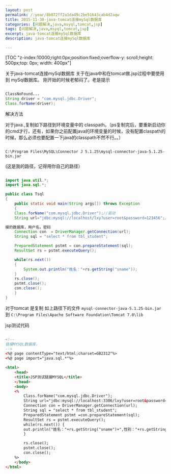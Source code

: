 ```yaml
---
layout: post
permalink: /:year/8b072ff2a1da49c2be51643cab4d2aqw
title: 2015-11-30-java-tomcat连接mySql数据库
categories: [问题解决,java,msyql,tomcat,jsp]
tags: [问题解决,java,msyql,tomcat,jsp]
excerpt: java-tomcat连接mySql数据库
description: java-tomcat连接mySql数据库

---
```



[TOC "z-index:10000;right:0px;position:fixed;overflow-y: scroll;height: 500px;top: 0px; width: 400px"]


关于java-tomcat连接mySql数据库
关于在java中和在tomcat做.jsp过程中要使用到 mySql数据库。
刚开始的时候老郁闷了。老是提示

```java

ClassNoFound...
String driver = "com.mysql.jdbc.Driver";
Class.forName(driver);   

```

解决方法

对于java.,复制如下路径到环境变量中的  classpath。（ps复制完后，要重新启动你的cmd才行，还有，如果你之前配置java的环境变量的时候，没有配置claspath的时候，那么必须也要配置一下java的classpath不然不行。。）

```

C:\Program Files\MySQL\Connector J 5.1.25\mysql-connector-java-5.1.25-bin.jar

```

(这是我的路径，记得用你自己的路径）


```java

import java.util.*;
import java.sql.*;

public class Tsql
{
    public static void main(String args[]) throws Exception
    {
	Class.forName("com.mysql.jdbc.Driver");//驱动
	String url="jdbc:mysql://localhost/lxy?user=root&password=123456";//链

接的数据库，用户名，密码
	Connection con  = DriverManager.getConnection(url);
	String sql = "select * from tbl_student";

	PreparedStatement pstmt = con.prepareStatement(sql);
	ResultSet rs = pstmt.executeQuery();

	while(rs.next())
	{
	    System.out.println("姓名："+rs.getString("sname"));
	}
	rs.close();
	pstmt.close();
	con.close();
    }
}

```


对于tomcat 是复制  如上路径下的文件
`mysql-connector-java-5.1.25-bin.jar`
到  `C:\Program Files\Apache Software Foundation\Tomcat 7.0\lib`


jsp测试代码

```html

<!--
链接MYSQL数据库，
-->
<%@ page contentType="text/html;charset=GB2312"%>
<%@ page import="java.sql.*"%>

<html>
    <head>
	<title>JSP测试链接MYSQL</title>
    </head>
    <body>
	<%
	    Class.forName("com.mysql.jdbc.Driver");
	    String url="jdbc:mysql://localhost:3306/lxy?user=root&password=123456";
	    Connection con = DriverManager.getConnection(url);
	    String sql = "select * from tbl_student";
	    PreparedStatement pstmt =con.prepareStatement(sql);
	    ResultSet rs = pstmt.executeQuery();
	    while(rs.next()) {
		out.println("姓名："+rs.getString("sname")+",性别："+rs.getString("ssex")+"<br />");
	    }

	    rs.close();
	    pstmt.close();
	    con.close();
	%>
    </body>
</html>	

```
